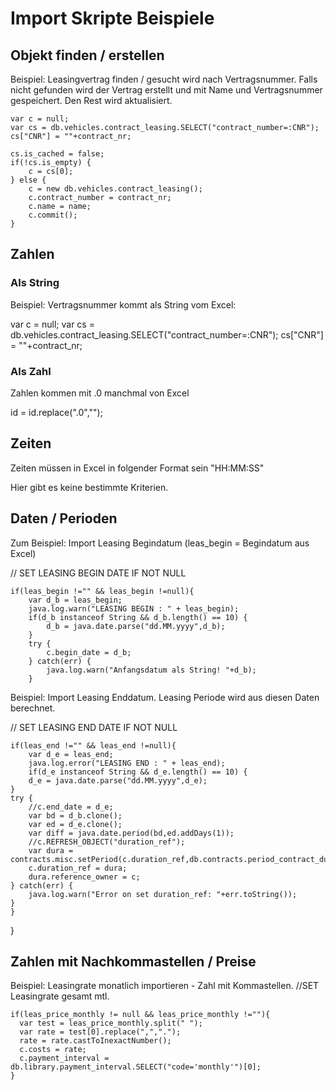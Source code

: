<!-- TITLE: VisionR Manager-->
<!-- SUBTITLE: Verwaltung von mehreren Instanzen im VisionR Manager -->

# Import Skripte Beispiele

## Objekt finden / erstellen

Beispiel: Leasingvertrag finden / gesucht wird nach Vertragsnummer. Falls nicht gefunden wird der Vertrag erstellt und mit Name und Vertragsnummer gespeichert. Den Rest wird aktualisiert. 

	var c = null;
	var cs = db.vehicles.contract_leasing.SELECT("contract_number=:CNR");
	cs["CNR"] = ""+contract_nr;

    cs.is_cached = false;
    if(!cs.is_empty) {
        c = cs[0];
    } else {
        c = new db.vehicles.contract_leasing();
        c.contract_number = contract_nr;
        c.name = name;
        c.commit();
    }

## Zahlen

### Als String

Beispiel: Vertragsnummer kommt als String vom Excel:

var c = null;
var cs = db.vehicles.contract_leasing.SELECT("contract_number=:CNR");
cs["CNR"] = ""+contract_nr;



### Als Zahl

Zahlen kommen mit .0 manchmal von Excel

id = id.replace(".0","");



## Zeiten

Zeiten müssen in Excel in folgender Format sein "HH:MM:SS"

Hier gibt es keine bestimmte Kriterien.



## Daten / Perioden


Zum Beispiel: Import Leasing Begindatum (leas_begin = Begindatum aus Excel)

// SET LEASING BEGIN DATE IF NOT NULL
    
    if(leas_begin !="" && leas_begin !=null){
        var d_b = leas_begin;
        java.log.warn("LEASING BEGIN : " + leas_begin);
        if(d_b instanceof String && d_b.length() == 10) {
            d_b = java.date.parse("dd.MM.yyyy",d_b);
        }
        try {
            c.begin_date = d_b;
        } catch(err) {
            java.log.warn("Anfangsdatum als String! "+d_b);
        }

Beispiel: Import Leasing Enddatum. Leasing Periode wird aus diesen Daten berechnet. 


// SET LEASING END DATE IF NOT NULL

    if(leas_end !="" && leas_end !=null){
        var d_e = leas_end;
        java.log.error("LEASING END : " + leas_end);
        if(d_e instanceof String && d_e.length() == 10) {
        d_e = java.date.parse("dd.MM.yyyy",d_e);
    }
    try {
        //c.end_date = d_e;
        var bd = d_b.clone();
        var ed = d_e.clone();
        var diff = java.date.period(bd,ed.addDays(1));
        //c.REFRESH_OBJECT("duration_ref");
        var dura = contracts.misc.setPeriod(c.duration_ref,db.contracts.period_contract_duration,diff);
        c.duration_ref = dura;
        dura.reference_owner = c;
    } catch(err) {
    	java.log.warn("Error on set duration_ref: "+err.toString());
    }
    }
}

## Zahlen mit Nachkommastellen / Preise

Beispiel: Leasingrate monatlich importieren - Zahl mit Kommastellen.
//SET Leasingrate gesamt mtl.
    
    if(leas_price_monthly != null && leas_price_monthly !=""){
      var test = leas_price_monthly.split(" ");
      var rate = test[0].replace(",",".");
      rate = rate.castToInexactNumber();
      c.costs = rate;
      c.payment_interval = db.library.payment_interval.SELECT("code='monthly'")[0];
    }
